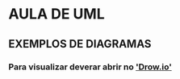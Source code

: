 # AULA DE UML
## EXEMPLOS DE DIAGRAMAS

### Para visualizar deverar abrir no ['Drow.io'](https://www.draw.io/)
